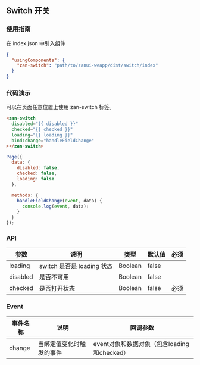 ## Switch 开关

### 使用指南
在 index.json 中引入组件
```json
{
  "usingComponents": {
    "zan-switch": "path/to/zanui-weapp/dist/switch/index"
  }
}
```

### 代码演示
可以在页面任意位置上使用 zan-switch 标签。
```html
<zan-switch
  disabled="{{ disabled }}"
  checked="{{ checked }}"
  loading="{{ loading }}"
  bind:change="handleFieldChange"
></zan-switch>
```

```js
Page({
  data: {
    disabled: false,
    checked: false,
    loading: false
  },

  methods: {
    handleFieldChange(event, data) {
      console.log(event, data);
    }
  }
});
```

### API
| 参数       | 说明      | 类型       | 默认值       | 必须      |
|-----------|-----------|-----------|-------------|-------------|
| loading | switch 是否是 loading 状态 | Boolean  | false | |
| disabled | 是否不可用 | Boolean  | false | |
| checked | 是否打开状态 | Boolean  | false  | 必须 |

### Event

| 事件名称       | 说明      | 回调参数       |
|-----------|-----------|-----------|
| change | 当绑定值变化时触发的事件 | event对象和数据对象（包含loading和checked） |
